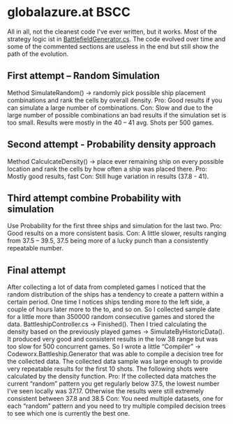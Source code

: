 # globalazure.at BSCC

All in all, not the cleanest code I've ever written, but it works.
Most of the strategy logic ist in [BattlefieldGenerator.cs](Codeworx.Battleship.Player/BattlefieldGenerator.cs).
The code evolved over time and some of the commented sections are useless in the end but still show the path of the evolution.
## First attempt – Random Simulation
Method SimulateRandom() -> randomly pick possible ship placement combinations and rank the cells by overall density.
Pro:
Good results if you can simulate a large number of combinations.
Con:
Slow and due to the large number of possible combinations an bad results if the simulation set is too small. 
Results were mostly in the 40 – 41 avg. Shots per 500 games.

## Second attempt - Probability density approach
Method CalculcateDensity() -> place ever remaining ship on every possible location and rank the cells by how often a ship was placed there.
Pro:
Mostly good results, fast
Con:
Still huge variation in results (37.8 - 41).
## Third attempt combine Probability with simulation
Use Probability for the first three ships and simulation for the last two.
Pro:
Good results on a more consistent basis.
Con:
A little slower, results ranging from 37.5 – 39.5, 37.5 being more of a lucky punch than a consistently repeatable number.

## Final attempt
After collecting a lot of data from completed games I noticed that the random distribution of the ships has a tendency to create a pattern within a certain period. One time I notices ships tending more to the left side, a couple of hours later more to the to, and so on. So I collected sample date for a little more than 350000 random consecutive games and stored the data. BattleshipController.cs -> Finished().
Then I tried calculating the density based on the previously played games -> SimulateByHistoricData(). It produced very good and consistent results in the low 38 range but was too slow for 500 concurrent games.
So I wrote a little “Compiler” -> Codeworx.Battleship.Generator that was able to compile a decision tree for the collected data. 
The collected data sample was large enough to provide very repeatable results for the first 10 shots. The following shots were calculated by the density function.
Pro:
If the collected data matches the current “random” pattern you get regularly below 37.5, the lowest number I’ve seen locally was 37.17. Otherwise the results were still extremely consistent between 37.8 and 38.5
Con:
You need multiple datasets, one for each “random” pattern and you need to try multiple compiled decision trees to see which one is currently the best one.
